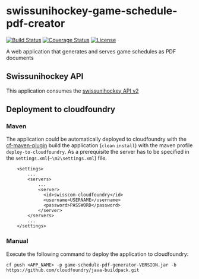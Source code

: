 # swissunihockey-game-schedule-pdf-creator
[![Build Status](https://travis-ci.org/rufer7/swissunihockey-game-schedule-pdf-creator.svg)](https://travis-ci.org/rufer7/swissunihockey-game-schedule-pdf-creator)
[![Coverage Status](https://coveralls.io/repos/rufer7/swissunihockey-game-schedule-pdf-creator/badge.svg?branch=master)](https://coveralls.io/r/rufer7/swissunihockey-game-schedule-pdf-creator?branch=master)
[![License](https://img.shields.io/badge/license-Apache%20License%202.0-blue.svg)](https://github.com/rufer7/swissunihockey-game-schedule-pdf-creator/blob/master/LICENSE)


A web application that generates and serves game schedules as PDF documents


## Swissunihockey API

This application consumes the [swissunihockey API v2](https://api-v2.swissunihockey.ch/api/doc)


## Deployment to cloudfoundry

### Maven

The application could be automatically deployed to cloudfoundry with the [cf-maven-plugin](https://github.com/cloudfoundry/cf-java-client/tree/master/cloudfoundry-maven-plugin) build the application (`clean` `install`) with the maven profile `deploy-to-cloudfoundry`. As a prerequisite the server has to be specified in the `settings.xml`(`~\m2\settings.xml`) file.

```
    <settings>
        ...
	    <servers>
	        ...
	        <server>
	          <id>swisscom-cloudfoundry</id>
	          <username>USERNAME</username>
	          <password>PASSWORD</password>
	        </server>
	    </servers>
	    ...
    </settings>
```


### Manual

Execute the following command to deploy the application to cloudfoundry:

`cf push <APP_NAME> -p game-schedule-pdf-generator-VERSION.jar -b https://github.com/cloudfoundry/java-buildpack.git`
